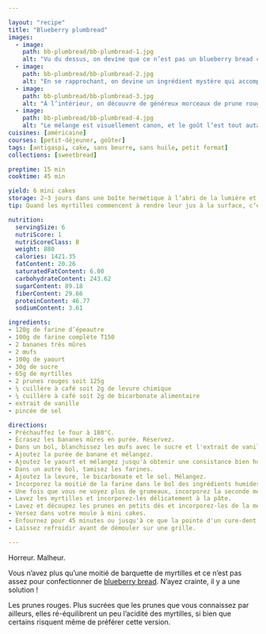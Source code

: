 ```yaml
---

layout: "recipe"
title: "Blueberry plumbread"
images:
  - image:
    path: bb-plumbread/bb-plumbread-1.jpg
    alt: "Vu du dessus, on devine que ce n’est pas un blueberry bread comme les autres mais on ne sait dire pourquoi."
  - image:
    path: bb-plumbread/bb-plumbread-2.jpg
    alt: "En se rapprochant, on devine un ingrédient mystère qui accompagne la myrtille mais sans vraiment savoir le définir."
  - image:
    path: bb-plumbread/bb-plumbread-3.jpg
    alt: "À l’intérieur, on découvre de généreux morceaux de prune rouge."
  - image:
    path: bb-plumbread/bb-plumbread-4.jpg
    alt: "Le mélange est visuellement canon, et le goût l’est tout autant."
cuisines: [américaine]
courses: [petit-déjeuner, goûter]
tags: [antigaspi, cake, sans beurre, sans huile, petit format]
collections: [sweetbread]

preptime: 15 min
cooktime: 45 min

yield: 6 mini cakes
storage: 2–3 jours dans une boîte hermétique à l’abri de la lumière et de la chaleur. 5 jours au frigo. 2 mois au congélateur.
tip: Quand les myrtilles commencent à rendre leur jus à la surface, c‘est le signe que la cuisson est presque terminée.

nutrition:
  servingSize: 6
  nutriScore: 1
  nutriScoreClass: B
  weight: 880
  calories: 1421.35
  fatContent: 20.26
  saturatedFatContent: 6.00
  carbohydrateContent: 243.62
  sugarContent: 89.18
  fiberContent: 29.66
  proteinContent: 46.77
  sodiumContent: 3.61

ingredients:
- 120g de farine d’épeautre
- 100g de farine complète T150
- 2 bananes très mûres
- 2 œufs
- 100g de yaourt
- 30g de sucre
- 65g de myrtilles
- 2 prunes rouges soit 125g
- ¼ cuillère à café soit 2g de levure chimique
- ¼ cuillère à café soit 2g de bicarbonate alimentaire
- extrait de vanille
- pincée de sel

directions:
- Préchauffez le four à 180°C.
- Écrasez les bananes mûres en purée. Réservez.
- Dans un bol, blanchissez les œufs avec le sucre et l'extrait de vanille. 
- Ajoutez la purée de banane et mélangez.
- Ajoutez le yaourt et mélangez jusqu'à obtenir une consistance bien homogène.
- Dans un autre bol, tamisez les farines. 
- Ajoutez la levure, le bicarbonate et le sel. Mélangez. 
- Incorporez la moitié de la farine dans le bol des ingrédients humides à la maryse. 
- Une fois que vous ne voyez plus de grumeaux, incorporez la seconde moitié. Réservez. 
- Lavez les myrtilles et incorporez-les délicatement à la pâte.
- Lavez et découpez les prunes en petits dés et incorporez-les de la même façon.
- Versez dans votre moule à mini cakes. 
- Enfournez pour 45 minutes ou jusqu'à ce que la pointe d'un cure-dent ressorte sèche. 
- Laissez refroidir avant de démouler sur une grille. 

---
```


Horreur. Malheur.

Vous n’avez plus qu’une moitié de barquette de myrtilles et ce n’est pas assez pour confectionner de [blueberry bread](bb-bread.html). N’ayez crainte, il y a une solution&nbsp;!

Les prunes rouges. Plus sucrées que les prunes que vous connaissez par ailleurs, elles ré-équilibrent un peu l’acidité des myrtilles, si bien que certains risquent même de préférer cette version. 
